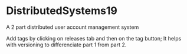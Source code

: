 # DistributedSystems19
A 2 part distributed user account management system


Add tags by clicking on releases tab and then on the tag button; It helps with versioning to differenciate part 1 from part 2.
